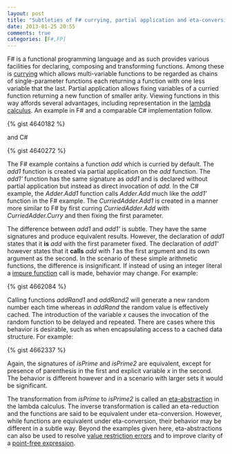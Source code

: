```yaml
---
layout: post
title: "Subtleties of F# currying, partial application and eta-conversion"
date: 2013-01-25 20:55
comments: true
categories: [F#,FP]
---
```

F# is a functional programming language and as such provides various facilities for declaring, composing and transforming functions. Among these is [currying](http://en.wikipedia.org/wiki/Currying) which allows multi-variable functions to be regarded as chains of single-parameter functions each returning a function with one less variable that the last. Partial application allows fixing variables of a curried function returning a new function of smaller arity. Viewing functions in this way affords several advantages, including representation in the [lambda calculus](http://en.wikipedia.org/wiki/Lambda_calculus). An example in F# and a comparable C# implementation follow.

<!--more-->

{% gist 4640182 %}

and C#

{% gist 4640272 %}

The F# example contains a function *add* which is curried by default. The *add1* function is created via partial application on the *add* function. The *add1'* function has the same signature as *add1* and is declared without partial application but instead as direct invocation of *add*. In the C# example, the *Adder.Add1* function calls *Adder.Add* much like the *add1'* function in the F# example. The *CurriedAdder.Add1* is created in a manner more similar to F# by first curring *CurriedAdder.Add* with *CurriedAdder.Curry* and then fixing the first parameter.

The difference between *add1* and *add1'* is subtle. They have the same signatures and produce equivalent results. However, the declaration of *add1* states that it **is** *add* with the first parameter fixed. The declaration of *add1'* however states that it **calls** *add* with *1* as the first argument and its own argument as the second. In the scenario of these simple arithmetic functions, the difference is insignificant. If instead of using an integer literal a [impure function](http://en.wikipedia.org/wiki/Pure_function) call is made, behavior may change. For example:

{% gist 4662084 %}

Calling functions *addRand1* and *addRand2* will generate a new random number each time whereas in *addRand* the random value is effectively cached. The introduction of the variable *x* causes the invocation of the random function to be delayed and repeated. There are cases where this behavior is desirable, such as when encapsulating access to a cached data structure. For example:

{% gist 4662337 %}

Again, the signatures of *isPrime* and *isPrime2* are equivalent, except for presence of parenthesis in the first and explicit variable *x* in the second. The behavior is different however and in a scenario with larger sets it would be significant. 

The transformation from *isPrime* to *isPrime2* is called an [eta-abstraction](http://www.haskell.org/haskellwiki/Eta_conversion) in the lambda calculus. The inverse transformation is called an eta-reduction and the functions are said to be equivalent under eta-conversion. However, while functions are equivalent under eta-conversion, their behavior may be different in a subtle way. Beyond the examples given here, eta-abstractions can also be used to resolve [value restriction errors](http://blogs.msdn.com/b/mulambda/archive/2010/05/01/value-restriction-in-f.aspx) and to improve clarity of a [point-free expression](http://en.wikipedia.org/wiki/Tacit_programming).